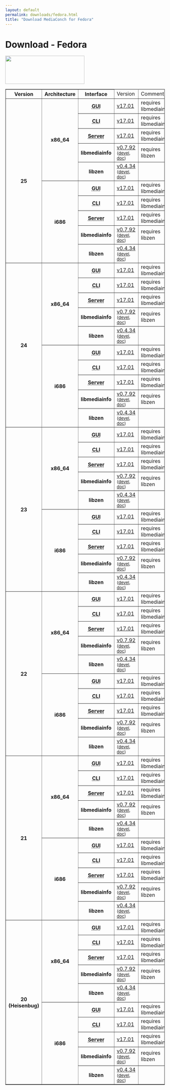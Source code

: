 ```yaml
---
layout: default
permalink: downloads/fedora.html
title: "Download MediaConch for Fedora"
---
```


# Download - Fedora

<img src="/MediaConch/images/Fedora.png" width="250" height="89"><br />

<table border="1">
<thead>
<tr class="table-header">
    <th>Version</th>
    <th>Architecture</th>
    <th>Interface</th>
    <td>Version</td>
    <td>Comment</td>
</tr>
</thead>
<tbody>

<tr>
    <th rowspan="10" id="25">25</th>
    <th rowspan="5" id="25.x86_64">x86_64</th>
    <th><abbr title="Graphical User Interface">GUI</abbr></th>
    <td><a href="//mediaarea.net/download/binary/mediaconch-gui/17.01/mediaconch-gui-17.01.x86_64.Fedora_25.rpm">v17.01</a></td>
    <td>requires libmediainfo</td>
</tr>
<tr>
    <th><abbr title="Command Line Interface">CLI</abbr></th>
    <td><a href="//mediaarea.net/download/binary/mediaconch/17.01/mediaconch-17.01.x86_64.Fedora_25.rpm">v17.01</a></td>
    <td>requires libmediainfo</td>
</tr>
<tr>
    <th><abbr title="Server">Server</abbr></th>
    <td><a href="//mediaarea.net/download/binary/mediaconch-server/17.01/mediaconch-server-17.01.x86_64.Fedora_25.rpm">v17.01</a></td>
    <td>requires libmediainfo</td>
</tr>
<tr>
    <th>libmediainfo</th>
    <td><a href="//mediaarea.net/download/binary/libmediainfo0/0.7.92/libmediainfo-0.7.92.x86_64.Fedora_25.rpm">v0.7.92</a> <small>(<a href="//mediaarea.net/download/binary/libmediainfo0/0.7.92/libmediainfo-devel-0.7.92.x86_64.Fedora_25.rpm">devel</a>, <a href="//mediaarea.net/download/binary/libmediainfo0/0.7.92/libmediainfo-doc-0.7.92.x86_64.Fedora_25.rpm">doc</a>)</small></td>
    <td>requires libzen</td>
</tr>
<tr>
    <th>libzen</th>
    <td><a href="//mediaarea.net/download/binary/libzen0/0.4.34/libzen-0.4.34.x86_64.Fedora_25.rpm">v0.4.34</a> <small>(<a href="//mediaarea.net/download/binary/libzen0/0.4.34/libzen-devel-0.4.34.x86_64.Fedora_25.rpm">devel</a>, <a href="//mediaarea.net/download/binary/libzen0/0.4.34/libzen-doc-0.4.34.x86_64.Fedora_25.rpm">doc</a>)</small></td>
    <td>&nbsp;</td>
</tr>
<tr>
    <th rowspan="5" id="25.i686">i686</th>
    <th><abbr title="Graphical User Interface">GUI</abbr></th>
    <td><a href="//mediaarea.net/download/binary/mediaconch-gui/17.01/mediaconch-gui-17.01.i686.Fedora_25.rpm">v17.01</a></td>
    <td>requires libmediainfo</td>
</tr>
<tr>
    <th><abbr title="Command Line Interface">CLI</abbr></th>
    <td><a href="//mediaarea.net/download/binary/mediaconch/17.01/mediaconch-17.01.i686.Fedora_25.rpm">v17.01</a></td>
    <td>requires libmediainfo</td>
</tr>
<tr>
    <th><abbr title="Server">Server</abbr></th>
    <td><a href="//mediaarea.net/download/binary/mediaconch-server/17.01/mediaconch-server-17.01.i686.Fedora_25.rpm">v17.01</a></td>
    <td>requires libmediainfo</td>
</tr>
<tr>
    <th>libmediainfo</th>
    <td><a href="//mediaarea.net/download/binary/libmediainfo0/0.7.92/libmediainfo-0.7.92.i686.Fedora_25.rpm">v0.7.92</a> <small>(<a href="//mediaarea.net/download/binary/libmediainfo0/0.7.92/libmediainfo-devel-0.7.92.i686.Fedora_25.rpm">devel</a>, <a href="//mediaarea.net/download/binary/libmediainfo0/0.7.92/libmediainfo-doc-0.7.92.i686.Fedora_25.rpm">doc</a>)</small></td>
    <td>requires libzen</td>
</tr>
<tr>
    <th>libzen</th>
    <td><a href="//mediaarea.net/download/binary/libzen0/0.4.34/libzen-0.4.34.i686.Fedora_25.rpm">v0.4.34</a> <small>(<a href="//mediaarea.net/download/binary/libzen0/0.4.34/libzen-devel-0.4.34.i686.Fedora_25.rpm">devel</a>, <a href="//mediaarea.net/download/binary/libzen0/0.4.34/libzen-doc-0.4.34.i686.Fedora_25.rpm">doc</a>)</small></td>
    <td>&nbsp;</td>
</tr>
<tr>
    <th rowspan="10" id="24">24</th>
    <th rowspan="5" id="24.x86_64">x86_64</th>
    <th><abbr title="Graphical User Interface">GUI</abbr></th>
    <td><a href="//mediaarea.net/download/binary/mediaconch-gui/17.01/mediaconch-gui-17.01.x86_64.Fedora_24.rpm">v17.01</a></td>
    <td>requires libmediainfo</td>
</tr>
<tr>
    <th><abbr title="Command Line Interface">CLI</abbr></th>
    <td><a href="//mediaarea.net/download/binary/mediaconch/17.01/mediaconch-17.01.x86_64.Fedora_24.rpm">v17.01</a></td>
    <td>requires libmediainfo</td>
</tr>
<tr>
    <th><abbr title="Server">Server</abbr></th>
    <td><a href="//mediaarea.net/download/binary/mediaconch-server/17.01/mediaconch-server-17.01.x86_64.Fedora_24.rpm">v17.01</a></td>
    <td>requires libmediainfo</td>
</tr>
<tr>
    <th>libmediainfo</th>
    <td><a href="//mediaarea.net/download/binary/libmediainfo0/0.7.92/libmediainfo-0.7.92.x86_64.Fedora_24.rpm">v0.7.92</a> <small>(<a href="//mediaarea.net/download/binary/libmediainfo0/0.7.92/libmediainfo-devel-0.7.92.x86_64.Fedora_24.rpm">devel</a>, <a href="//mediaarea.net/download/binary/libmediainfo0/0.7.92/libmediainfo-doc-0.7.92.x86_64.Fedora_24.rpm">doc</a>)</small></td>
    <td>requires libzen</td>
</tr>
<tr>
    <th>libzen</th>
    <td><a href="//mediaarea.net/download/binary/libzen0/0.4.34/libzen-0.4.34.x86_64.Fedora_24.rpm">v0.4.34</a> <small>(<a href="//mediaarea.net/download/binary/libzen0/0.4.34/libzen-devel-0.4.34.x86_64.Fedora_24.rpm">devel</a>, <a href="//mediaarea.net/download/binary/libzen0/0.4.34/libzen-doc-0.4.34.x86_64.Fedora_24.rpm">doc</a>)</small></td>
    <td>&nbsp;</td>
</tr>
<tr>
    <th rowspan="5" id="24.i686">i686</th>
    <th><abbr title="Graphical User Interface">GUI</abbr></th>
    <td><a href="//mediaarea.net/download/binary/mediaconch-gui/17.01/mediaconch-gui-17.01.i686.Fedora_24.rpm">v17.01</a></td>
    <td>requires libmediainfo</td>
</tr>
<tr>
    <th><abbr title="Command Line Interface">CLI</abbr></th>
    <td><a href="//mediaarea.net/download/binary/mediaconch/17.01/mediaconch-17.01.i686.Fedora_24.rpm">v17.01</a></td>
    <td>requires libmediainfo</td>
</tr>
<tr>
    <th><abbr title="Server">Server</abbr></th>
    <td><a href="//mediaarea.net/download/binary/mediaconch-server/17.01/mediaconch-server-17.01.i686.Fedora_24.rpm">v17.01</a></td>
    <td>requires libmediainfo</td>
</tr>
<tr>
    <th>libmediainfo</th>
    <td><a href="//mediaarea.net/download/binary/libmediainfo0/0.7.92/libmediainfo-0.7.92.i686.Fedora_24.rpm">v0.7.92</a> <small>(<a href="//mediaarea.net/download/binary/libmediainfo0/0.7.92/libmediainfo-devel-0.7.92.i686.Fedora_24.rpm">devel</a>, <a href="//mediaarea.net/download/binary/libmediainfo0/0.7.92/libmediainfo-doc-0.7.92.i686.Fedora_24.rpm">doc</a>)</small></td>
    <td>requires libzen</td>
</tr>
<tr>
    <th>libzen</th>
    <td><a href="//mediaarea.net/download/binary/libzen0/0.4.34/libzen-0.4.34.i686.Fedora_24.rpm">v0.4.34</a> <small>(<a href="//mediaarea.net/download/binary/libzen0/0.4.34/libzen-devel-0.4.34.i686.Fedora_24.rpm">devel</a>, <a href="//mediaarea.net/download/binary/libzen0/0.4.34/libzen-doc-0.4.34.i686.Fedora_24.rpm">doc</a>)</small></td>
    <td>&nbsp;</td>
</tr>
<tr>
    <th rowspan="10" id="23">23</th>
    <th rowspan="5" id="23.x86_64">x86_64</th>
    <th><abbr title="Graphical User Interface">GUI</abbr></th>
    <td><a href="//mediaarea.net/download/binary/mediaconch-gui/17.01/mediaconch-gui-17.01.x86_64.Fedora_23.rpm">v17.01</a></td>
    <td>requires libmediainfo</td>
</tr>
<tr>
    <th><abbr title="Command Line Interface">CLI</abbr></th>
    <td><a href="//mediaarea.net/download/binary/mediaconch/17.01/mediaconch-17.01.x86_64.Fedora_23.rpm">v17.01</a></td>
    <td>requires libmediainfo</td>
</tr>
<tr>
    <th><abbr title="Server">Server</abbr></th>
    <td><a href="//mediaarea.net/download/binary/mediaconch-server/17.01/mediaconch-server-17.01.x86_64.Fedora_23.rpm">v17.01</a></td>
    <td>requires libmediainfo</td>
</tr>
<tr>
    <th>libmediainfo</th>
    <td><a href="//mediaarea.net/download/binary/libmediainfo0/0.7.92/libmediainfo-0.7.92.x86_64.Fedora_23.rpm">v0.7.92</a> <small>(<a href="//mediaarea.net/download/binary/libmediainfo0/0.7.92/libmediainfo-devel-0.7.92.x86_64.Fedora_23.rpm">devel</a>, <a href="//mediaarea.net/download/binary/libmediainfo0/0.7.92/libmediainfo-doc-0.7.92.x86_64.Fedora_23.rpm">doc</a>)</small></td>
    <td>requires libzen</td>
</tr>
<tr>
    <th>libzen</th>
    <td><a href="//mediaarea.net/download/binary/libzen0/0.4.34/libzen-0.4.34.x86_64.Fedora_23.rpm">v0.4.34</a> <small>(<a href="//mediaarea.net/download/binary/libzen0/0.4.34/libzen-devel-0.4.34.x86_64.Fedora_23.rpm">devel</a>, <a href="//mediaarea.net/download/binary/libzen0/0.4.34/libzen-doc-0.4.34.x86_64.Fedora_23.rpm">doc</a>)</small></td>
    <td>&nbsp;</td>
</tr>
<tr>
    <th rowspan="5" id="23.i686">i686</th>
    <th><abbr title="Graphical User Interface">GUI</abbr></th>
    <td><a href="//mediaarea.net/download/binary/mediaconch-gui/17.01/mediaconch-gui-17.01.i686.Fedora_23.rpm">v17.01</a></td>
    <td>requires libmediainfo</td>
</tr>
<tr>
    <th><abbr title="Command Line Interface">CLI</abbr></th>
    <td><a href="//mediaarea.net/download/binary/mediaconch/17.01/mediaconch-17.01.i686.Fedora_23.rpm">v17.01</a></td>
    <td>requires libmediainfo</td>
</tr>
<tr>
    <th><abbr title="Server">Server</abbr></th>
    <td><a href="//mediaarea.net/download/binary/mediaconch-server/17.01/mediaconch-server-17.01.i686.Fedora_23.rpm">v17.01</a></td>
    <td>requires libmediainfo</td>
</tr>
<tr>
    <th>libmediainfo</th>
    <td><a href="//mediaarea.net/download/binary/libmediainfo0/0.7.92/libmediainfo-0.7.92.i686.Fedora_23.rpm">v0.7.92</a> <small>(<a href="//mediaarea.net/download/binary/libmediainfo0/0.7.92/libmediainfo-devel-0.7.92.i686.Fedora_23.rpm">devel</a>, <a href="//mediaarea.net/download/binary/libmediainfo0/0.7.92/libmediainfo-doc-0.7.92.i686.Fedora_23.rpm">doc</a>)</small></td>
    <td>requires libzen</td>
</tr>
<tr>
    <th>libzen</th>
    <td><a href="//mediaarea.net/download/binary/libzen0/0.4.34/libzen-0.4.34.i686.Fedora_23.rpm">v0.4.34</a> <small>(<a href="//mediaarea.net/download/binary/libzen0/0.4.34/libzen-devel-0.4.34.i686.Fedora_23.rpm">devel</a>, <a href="//mediaarea.net/download/binary/libzen0/0.4.34/libzen-doc-0.4.34.i686.Fedora_23.rpm">doc</a>)</small></td>
    <td>&nbsp;</td>
</tr>
<tr>
    <th rowspan="10" id="22">22</th>
    <th rowspan="5" id="22.x86_64">x86_64</th>
    <th><abbr title="Graphical User Interface">GUI</abbr></th>
    <td><a href="//mediaarea.net/download/binary/mediaconch-gui/17.01/mediaconch-gui-17.01.x86_64.Fedora_22.rpm">v17.01</a></td>
    <td>requires libmediainfo</td>
</tr>
<tr>
    <th><abbr title="Command Line Interface">CLI</abbr></th>
    <td><a href="//mediaarea.net/download/binary/mediaconch/17.01/mediaconch-17.01.x86_64.Fedora_22.rpm">v17.01</a></td>
    <td>requires libmediainfo</td>
</tr>
<tr>
    <th><abbr title="Server">Server</abbr></th>
    <td><a href="//mediaarea.net/download/binary/mediaconch-server/17.01/mediaconch-server-17.01.x86_64.Fedora_22.rpm">v17.01</a></td>
    <td>requires libmediainfo</td>
</tr>
<tr>
    <th>libmediainfo</th>
    <td><a href="//mediaarea.net/download/binary/libmediainfo0/0.7.92/libmediainfo-0.7.92.x86_64.Fedora_22.rpm">v0.7.92</a> <small>(<a href="//mediaarea.net/download/binary/libmediainfo0/0.7.92/libmediainfo-devel-0.7.92.x86_64.Fedora_22.rpm">devel</a>, <a href="//mediaarea.net/download/binary/libmediainfo0/0.7.92/libmediainfo-doc-0.7.92.x86_64.Fedora_22.rpm">doc</a>)</small></td>
    <td>requires libzen</td>
</tr>
<tr>
    <th>libzen</th>
    <td><a href="//mediaarea.net/download/binary/libzen0/0.4.34/libzen-0.4.34.x86_64.Fedora_22.rpm">v0.4.34</a> <small>(<a href="//mediaarea.net/download/binary/libzen0/0.4.34/libzen-devel-0.4.34.x86_64.Fedora_22.rpm">devel</a>, <a href="//mediaarea.net/download/binary/libzen0/0.4.34/libzen-doc-0.4.34.x86_64.Fedora_22.rpm">doc</a>)</small></td>
    <td>&nbsp;</td>
</tr>
<tr>
    <th rowspan="5" id="22.i686">i686</th>
    <th><abbr title="Graphical User Interface">GUI</abbr></th>
    <td><a href="//mediaarea.net/download/binary/mediaconch-gui/17.01/mediaconch-gui-17.01.i686.Fedora_22.rpm">v17.01</a></td>
    <td>requires libmediainfo</td>
</tr>
<tr>
    <th><abbr title="Command Line Interface">CLI</abbr></th>
    <td><a href="//mediaarea.net/download/binary/mediaconch/17.01/mediaconch-17.01.i686.Fedora_22.rpm">v17.01</a></td>
    <td>requires libmediainfo</td>
</tr>
<tr>
    <th><abbr title="Server">Server</abbr></th>
    <td><a href="//mediaarea.net/download/binary/mediaconch-server/17.01/mediaconch-server-17.01.i686.Fedora_22.rpm">v17.01</a></td>
    <td>requires libmediainfo</td>
</tr>
<tr>
    <th>libmediainfo</th>
    <td><a href="//mediaarea.net/download/binary/libmediainfo0/0.7.92/libmediainfo-0.7.92.i686.Fedora_22.rpm">v0.7.92</a> <small>(<a href="//mediaarea.net/download/binary/libmediainfo0/0.7.92/libmediainfo-devel-0.7.92.i686.Fedora_22.rpm">devel</a>, <a href="//mediaarea.net/download/binary/libmediainfo0/0.7.92/libmediainfo-doc-0.7.92.i686.Fedora_22.rpm">doc</a>)</small></td>
    <td>requires libzen</td>
</tr>
<tr>
    <th>libzen</th>
    <td><a href="//mediaarea.net/download/binary/libzen0/0.4.34/libzen-0.4.34.i686.Fedora_22.rpm">v0.4.34</a> <small>(<a href="//mediaarea.net/download/binary/libzen0/0.4.34/libzen-devel-0.4.34.i686.Fedora_22.rpm">devel</a>, <a href="//mediaarea.net/download/binary/libzen0/0.4.34/libzen-doc-0.4.34.i686.Fedora_22.rpm">doc</a>)</small></td>
    <td>&nbsp;</td>
</tr>
<tr>
    <th rowspan="10" id="21">21</th>
    <th rowspan="5" id="21.x86_64">x86_64</th>
    <th><abbr title="Graphical User Interface">GUI</abbr></th>
    <td><a href="//mediaarea.net/download/binary/mediaconch-gui/17.01/mediaconch-gui-17.01.x86_64.Fedora_21.rpm">v17.01</a></td>
    <td>requires libmediainfo</td>
</tr>
<tr>
    <th><abbr title="Command Line Interface">CLI</abbr></th>
    <td><a href="//mediaarea.net/download/binary/mediaconch/17.01/mediaconch-17.01.x86_64.Fedora_21.rpm">v17.01</a></td>
    <td>requires libmediainfo</td>
</tr>
<tr>
    <th><abbr title="Server">Server</abbr></th>
    <td><a href="//mediaarea.net/download/binary/mediaconch-server/17.01/mediaconch-server-17.01.x86_64.Fedora_21.rpm">v17.01</a></td>
    <td>requires libmediainfo</td>
</tr>
<tr>
    <th>libmediainfo</th>
    <td><a href="//mediaarea.net/download/binary/libmediainfo0/0.7.92/libmediainfo-0.7.92.x86_64.Fedora_21.rpm">v0.7.92</a> <small>(<a href="//mediaarea.net/download/binary/libmediainfo0/0.7.92/libmediainfo-devel-0.7.92.x86_64.Fedora_21.rpm">devel</a>, <a href="//mediaarea.net/download/binary/libmediainfo0/0.7.92/libmediainfo-doc-0.7.92.x86_64.Fedora_21.rpm">doc</a>)</small></td>
    <td>requires libzen</td>
</tr>
<tr>
    <th>libzen</th>
    <td><a href="//mediaarea.net/download/binary/libzen0/0.4.34/libzen-0.4.34.x86_64.Fedora_21.rpm">v0.4.34</a> <small>(<a href="//mediaarea.net/download/binary/libzen0/0.4.34/libzen-devel-0.4.34.x86_64.Fedora_21.rpm">devel</a>, <a href="//mediaarea.net/download/binary/libzen0/0.4.34/libzen-doc-0.4.34.x86_64.Fedora_21.rpm">doc</a>)</small></td>
    <td>&nbsp;</td>
</tr>
<tr>
    <th rowspan="5" id="21.i686">i686</th>
    <th><abbr title="Graphical User Interface">GUI</abbr></th>
    <td><a href="//mediaarea.net/download/binary/mediaconch-gui/17.01/mediaconch-gui-17.01.i686.Fedora_21.rpm">v17.01</a></td>
    <td>requires libmediainfo</td>
</tr>
<tr>
    <th><abbr title="Command Line Interface">CLI</abbr></th>
    <td><a href="//mediaarea.net/download/binary/mediaconch/17.01/mediaconch-17.01.i686.Fedora_21.rpm">v17.01</a></td>
    <td>requires libmediainfo</td>
</tr>
<tr>
    <th><abbr title="Server">Server</abbr></th>
    <td><a href="//mediaarea.net/download/binary/mediaconch-server/17.01/mediaconch-server-17.01.i686.Fedora_21.rpm">v17.01</a></td>
    <td>requires libmediainfo</td>
</tr>
<tr>
    <th>libmediainfo</th>
    <td><a href="//mediaarea.net/download/binary/libmediainfo0/0.7.92/libmediainfo-0.7.92.i686.Fedora_21.rpm">v0.7.92</a> <small>(<a href="//mediaarea.net/download/binary/libmediainfo0/0.7.92/libmediainfo-devel-0.7.92.i686.Fedora_21.rpm">devel</a>, <a href="//mediaarea.net/download/binary/libmediainfo0/0.7.92/libmediainfo-doc-0.7.92.i686.Fedora_21.rpm">doc</a>)</small></td>
    <td>requires libzen</td>
</tr>
<tr>
    <th>libzen</th>
    <td><a href="//mediaarea.net/download/binary/libzen0/0.4.34/libzen-0.4.34.i686.Fedora_21.rpm">v0.4.34</a> <small>(<a href="//mediaarea.net/download/binary/libzen0/0.4.34/libzen-devel-0.4.34.i686.Fedora_21.rpm">devel</a>, <a href="//mediaarea.net/download/binary/libzen0/0.4.34/libzen-doc-0.4.34.i686.Fedora_21.rpm">doc</a>)</small></td>
    <td>&nbsp;</td>
</tr>
<tr>
    <th rowspan="10" id="20">20 (Heisenbug)</th>
    <th rowspan="5" id="20.x86_64">x86_64</th>
    <th><abbr title="Graphical User Interface">GUI</abbr></th>
    <td><a href="//mediaarea.net/download/binary/mediaconch-gui/17.01/mediaconch-gui-17.01.x86_64.Fedora_20.rpm">v17.01</a></td>
    <td>requires libmediainfo</td>
</tr>
<tr>
    <th><abbr title="Command Line Interface">CLI</abbr></th>
    <td><a href="//mediaarea.net/download/binary/mediaconch/17.01/mediaconch-17.01.x86_64.Fedora_20.rpm">v17.01</a></td>
    <td>requires libmediainfo</td>
</tr>
<tr>
    <th><abbr title="Server">Server</abbr></th>
    <td><a href="//mediaarea.net/download/binary/mediaconch-server/17.01/mediaconch-server-17.01.x86_64.Fedora_20.rpm">v17.01</a></td>
    <td>requires libmediainfo</td>
</tr>
<tr>
    <th>libmediainfo</th>
    <td><a href="//mediaarea.net/download/binary/libmediainfo0/0.7.92/libmediainfo-0.7.92.x86_64.Fedora_20.rpm">v0.7.92</a> <small>(<a href="//mediaarea.net/download/binary/libmediainfo0/0.7.92/libmediainfo-devel-0.7.92.x86_64.Fedora_20.rpm">devel</a>, <a href="//mediaarea.net/download/binary/libmediainfo0/0.7.92/libmediainfo-doc-0.7.92.x86_64.Fedora_20.rpm">doc</a>)</small></td>
    <td>requires libzen</td>
</tr>
<tr>
    <th>libzen</th>
    <td><a href="//mediaarea.net/download/binary/libzen0/0.4.34/libzen-0.4.34.x86_64.Fedora_20.rpm">v0.4.34</a> <small>(<a href="//mediaarea.net/download/binary/libzen0/0.4.34/libzen-devel-0.4.34.x86_64.Fedora_20.rpm">devel</a>, <a href="//mediaarea.net/download/binary/libzen0/0.4.34/libzen-doc-0.4.34.x86_64.Fedora_20.rpm">doc</a>)</small></td>
    <td>&nbsp;</td>
</tr>
<tr>
    <th rowspan="5" id="20.i686">i686</th>
    <th><abbr title="Graphical User Interface">GUI</abbr></th>
    <td><a href="//mediaarea.net/download/binary/mediaconch-gui/17.01/mediaconch-gui-17.01.i686.Fedora_20.rpm">v17.01</a></td>
    <td>requires libmediainfo</td>
</tr>
<tr>
    <th><abbr title="Command Line Interface">CLI</abbr></th>
    <td><a href="//mediaarea.net/download/binary/mediaconch/17.01/mediaconch-17.01.i686.Fedora_20.rpm">v17.01</a></td>
    <td>requires libmediainfo</td>
</tr>
<tr>
    <th><abbr title="Server">Server</abbr></th>
    <td><a href="//mediaarea.net/download/binary/mediaconch-server/17.01/mediaconch-server-17.01.i686.Fedora_20.rpm">v17.01</a></td>
    <td>requires libmediainfo</td>
</tr>
<tr>
    <th>libmediainfo</th>
    <td><a href="//mediaarea.net/download/binary/libmediainfo0/0.7.92/libmediainfo-0.7.92.i686.Fedora_20.rpm">v0.7.92</a> <small>(<a href="//mediaarea.net/download/binary/libmediainfo0/0.7.92/libmediainfo-devel-0.7.92.i686.Fedora_20.rpm">devel</a>, <a href="//mediaarea.net/download/binary/libmediainfo0/0.7.92/libmediainfo-doc-0.7.92.i686.Fedora_20.rpm">doc</a>)</small></td>
    <td>requires libzen</td>
</tr>
<tr>
    <th>libzen</th>
    <td><a href="//mediaarea.net/download/binary/libzen0/0.4.34/libzen-0.4.34.i686.Fedora_20.rpm">v0.4.34</a> <small>(<a href="//mediaarea.net/download/binary/libzen0/0.4.34/libzen-devel-0.4.34.i686.Fedora_20.rpm">devel</a>, <a href="//mediaarea.net/download/binary/libzen0/0.4.34/libzen-doc-0.4.34.i686.Fedora_20.rpm">doc</a>)</small></td>
    <td>&nbsp;</td>
</tr>
</tbody>
</table>
